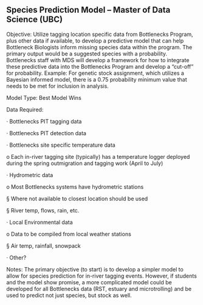 ## Species Prediction Model – Master of Data Science (UBC)

Objective: Utilize tagging location specific data from Bottlenecks Program, plus other data if available, to develop a predictive model that can help Bottleneck Biologists inform missing species data within the program. The primary output would be a suggested species with a probability. Bottlenecks staff with MDS will develop a framework for how to integrate these predictive data into the Bottlenecks Program and develop a “cut-off” for probability. Example: For genetic stock assignment, which utilizes a Bayesian informed model, there is a 0.75 probability minimum value that needs to be met for inclusion in analysis.

Model Type: Best Model Wins

Data Required:

· Bottlenecks PIT tagging data

· Bottlenecks PIT detection data

· Bottlenecks site specific temperature data

o Each in-river tagging site (typically) has a temperature logger deployed during the spring outmigration and tagging work (April to July)

· Hydrometric data

o Most Bottlenecks systems have hydrometric stations

§ Where not available to closest location should be used

§ River temp, flows, rain, etc.

· Local Environmental data

o Data to be compiled from local weather stations

§ Air temp, rainfall, snowpack

· Other?

Notes: The primary objective (to start) is to develop a simpler model to allow for species prediction for in-river tagging events. However, if students and the model show promise, a more complicated model could be developed for all Bottlenecks data (RST, estuary and microtrolling) and be used to predict not just species, but stock as well.
